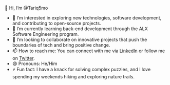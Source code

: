 👋 Hi, I’m @Tariq5mo
- 👀 I’m interested in exploring new technologies, software development, and contributing to open-source projects.
- 🌱 I’m currently learning back-end development through the ALX Software Engineering program.
- 💞️ I’m looking to collaborate on innovative projects that push the boundaries of tech and bring positive change.
- 📫 How to reach me: You can connect with me via [LinkedIn](https://www.linkedin.com/in/tariq-omer-8599381ba) or follow me on [Twitter](https://x.com/Tariq79252).
- 😄 Pronouns: He/Him
- ⚡ Fun fact: I have a knack for solving complex puzzles, and I love spending my weekends hiking and exploring nature trails.
